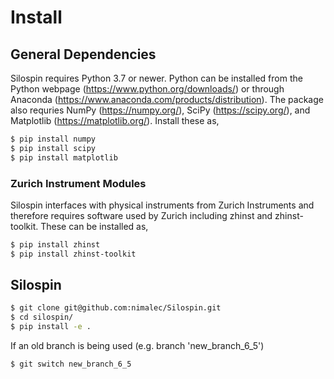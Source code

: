 # Install

## General Dependencies
Silospin requires Python 3.7 or newer. Python can be installed from the Python webpage (https://www.python.org/downloads/) or through Anaconda (https://www.anaconda.com/products/distribution). The package also requries NumPy (https://numpy.org/), SciPy (https://scipy.org/), and Matplotlib (https://matplotlib.org/). Install these as,

```bash
$ pip install numpy
$ pip install scipy
$ pip install matplotlib   
```
### Zurich Instrument Modules  

Silospin interfaces with physical instruments from Zurich Instruments and therefore requires software used by Zurich including zhinst and zhinst-toolkit. These can be installed as,

```bash
$ pip install zhinst
$ pip install zhinst-toolkit  
```

## Silospin  

```bash
$ git clone git@github.com:nimalec/Silospin.git  
$ cd silospin/
$ pip install -e .
```

If an old branch is being used (e.g. branch 'new_branch_6_5')
```bash
$ git switch new_branch_6_5  
```
